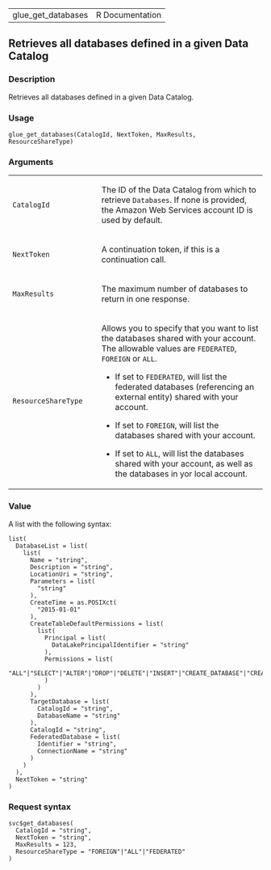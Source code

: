 <table style="width: 100%;">
<tbody>
<tr class="odd">
<td>glue_get_databases</td>
<td style="text-align: right;">R Documentation</td>
</tr>
</tbody>
</table>

## Retrieves all databases defined in a given Data Catalog

### Description

Retrieves all databases defined in a given Data Catalog.

### Usage

    glue_get_databases(CatalogId, NextToken, MaxResults, ResourceShareType)

### Arguments

<table>
<colgroup>
<col style="width: 35%" />
<col style="width: 65%" />
</colgroup>
<tbody>
<tr class="odd">
<td><code id="glue_get_databases_:_CatalogId">CatalogId</code></td>
<td><p>The ID of the Data Catalog from which to retrieve
<code>Databases</code>. If none is provided, the Amazon Web Services
account ID is used by default.</p></td>
</tr>
<tr class="even">
<td><code id="glue_get_databases_:_NextToken">NextToken</code></td>
<td><p>A continuation token, if this is a continuation call.</p></td>
</tr>
<tr class="odd">
<td><code id="glue_get_databases_:_MaxResults">MaxResults</code></td>
<td><p>The maximum number of databases to return in one
response.</p></td>
</tr>
<tr class="even">
<td><code
id="glue_get_databases_:_ResourceShareType">ResourceShareType</code></td>
<td><p>Allows you to specify that you want to list the databases shared
with your account. The allowable values are <code>FEDERATED</code>,
<code>FOREIGN</code> or <code>ALL</code>.</p>
<ul>
<li><p>If set to <code>FEDERATED</code>, will list the federated
databases (referencing an external entity) shared with your
account.</p></li>
<li><p>If set to <code>FOREIGN</code>, will list the databases shared
with your account.</p></li>
<li><p>If set to <code>ALL</code>, will list the databases shared with
your account, as well as the databases in yor local account.</p></li>
</ul></td>
</tr>
</tbody>
</table>

### Value

A list with the following syntax:

    list(
      DatabaseList = list(
        list(
          Name = "string",
          Description = "string",
          LocationUri = "string",
          Parameters = list(
            "string"
          ),
          CreateTime = as.POSIXct(
            "2015-01-01"
          ),
          CreateTableDefaultPermissions = list(
            list(
              Principal = list(
                DataLakePrincipalIdentifier = "string"
              ),
              Permissions = list(
                "ALL"|"SELECT"|"ALTER"|"DROP"|"DELETE"|"INSERT"|"CREATE_DATABASE"|"CREATE_TABLE"|"DATA_LOCATION_ACCESS"
              )
            )
          ),
          TargetDatabase = list(
            CatalogId = "string",
            DatabaseName = "string"
          ),
          CatalogId = "string",
          FederatedDatabase = list(
            Identifier = "string",
            ConnectionName = "string"
          )
        )
      ),
      NextToken = "string"
    )

### Request syntax

    svc$get_databases(
      CatalogId = "string",
      NextToken = "string",
      MaxResults = 123,
      ResourceShareType = "FOREIGN"|"ALL"|"FEDERATED"
    )
